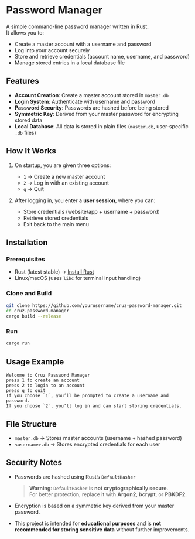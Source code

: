 # Password Manager

A simple command-line password manager written in Rust.  
It allows you to:

- Create a master account with a username and password  
- Log into your account securely  
- Store and retrieve credentials (account name, username, and password)  
- Manage stored entries in a local database file  

## Features

- **Account Creation**: Create a master account stored in `master.db`  
- **Login System**: Authenticate with username and password  
- **Password Security**: Passwords are hashed before being stored  
- **Symmetric Key**: Derived from your master password for encrypting stored data  
- **Local Database**: All data is stored in plain files (`master.db`, user-specific `.db` files)  

## How It Works

1. On startup, you are given three options:
   - `1` → Create a new master account  
   - `2` → Log in with an existing account  
   - `q` → Quit  

2. After logging in, you enter a **user session**, where you can:
   - Store credentials (website/app + username + password)  
   - Retrieve stored credentials  
   - Exit back to the main menu  

## Installation

### Prerequisites
- Rust (latest stable) → [Install Rust](https://www.rust-lang.org/tools/install)  
- Linux/macOS (uses `libc` for terminal input handling)  

### Clone and Build
```bash
git clone https://github.com/yourusername/cruz-password-manager.git
cd cruz-password-manager
cargo build --release
```

### Run
```bash
cargo run
```

## Usage Example

```text
Welcome to Cruz Password Manager
press 1 to create an account
press 2 to login to an account
press q to quit
If you choose `1`, you’ll be prompted to create a username and password.  
If you choose `2`, you’ll log in and can start storing credentials. 
```

## File Structure

- `master.db` → Stores master accounts (username + hashed password)  
- `<username>.db` → Stores encrypted credentials for each user  

## Security Notes

- Passwords are hashed using Rust’s `DefaultHasher`  

  > **Warning**: `DefaultHasher` is **not cryptographically secure**.  
  > For better protection, replace it with **Argon2**, **bcrypt**, or **PBKDF2**.  

- Encryption is based on a symmetric key derived from your master password.  

- This project is intended for **educational purposes** and is **not recommended for storing sensitive data** without further improvements.  
